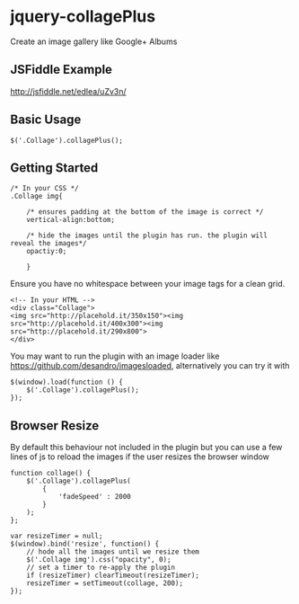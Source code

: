 jquery-collagePlus
==================

Create an image gallery like Google+ Albums


JSFiddle Example
----------------
http://jsfiddle.net/edlea/uZv3n/



Basic Usage
-----------


    $('.Collage').collagePlus();
    
    
    
Getting Started
---------------


    /* In your CSS */
    .Collage img{
    
        /* ensures padding at the bottom of the image is correct */
        vertical-align:bottom;
        
        /* hide the images until the plugin has run. the plugin will reveal the images*/
        opactiy:0;
        
        }
        

Ensure you have no whitespace between your image tags for a clean grid.

        
    <!-- In your HTML -->
    <div class="Collage">
    <img src="http://placehold.it/350x150"><img src="http://placehold.it/400x300"><img src="http://placehold.it/290x800">
    </div>
    

You may want to run the plugin with an image loader like https://github.com/desandro/imagesloaded, alternatively you can try it with


    $(window).load(function () {
        $('.Collage').collagePlus();
    });


Browser Resize
--------------

By default this behaviour not included in the plugin but you can use a few lines of js to reload the images if the user resizes the browser window


    function collage() {
        $('.Collage').collagePlus(
            {
                'fadeSpeed' : 2000
            }
        );
    };
     
    var resizeTimer = null;
    $(window).bind('resize', function() {
        // hode all the images until we resize them
        $('.Collage img').css("opacity", 0);
        // set a timer to re-apply the plugin
        if (resizeTimer) clearTimeout(resizeTimer);
        resizeTimer = setTimeout(collage, 200);
    });

